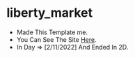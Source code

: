 # liberty_market
  - Made This Template me.
  - You Can See The Site [Here](https://thomas-emad.github.io/liberty_market/).
  - In Day => [2/11/2022] And Ended In 2D.
